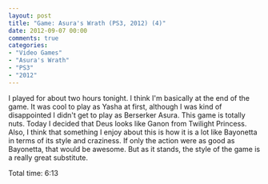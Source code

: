 ```yaml
---
layout: post
title: "Game: Asura's Wrath (PS3, 2012) (4)"
date: 2012-09-07 00:00
comments: true
categories:
- "Video Games"
- "Asura's Wrath"
- "PS3"
- "2012"
---
```


I played for about two hours tonight. I think I'm basically at
the end of the game. It was cool to play as Yasha at first,
although I was kind of disappointed I didn't get to play as
Berserker Asura. This game is totally nuts. Today I decided that
Deus looks like Ganon from Twilight Princess. Also, I think that
something I enjoy about this is how it is a lot like Bayonetta in
terms of its style and craziness. If only the action were as good
as Bayonetta, that would be awesome. But as it stands, the style
of the game is a really great substitute.

Total time: 6:13
